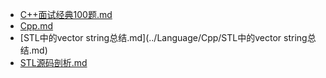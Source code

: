 * [C++面试经典100题.md](../Language/Cpp/C++面试经典100题.md)
* [Cpp.md](../Language/Cpp/Cpp.md)
* [STL中的vector string总结.md](../Language/Cpp/STL中的vector string总结.md)
* [STL源码剖析.md](../Language/Cpp/STL源码剖析.md)
